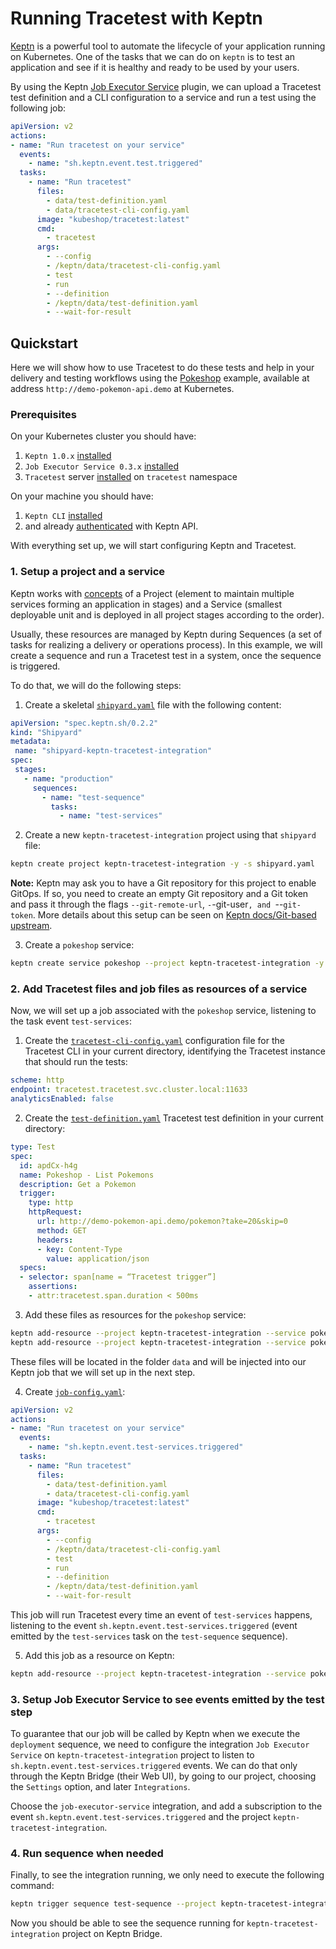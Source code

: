 # Running Tracetest with Keptn
 
[Keptn](https://keptn.sh/) is a powerful tool to automate the lifecycle of your application running on Kubernetes. One of the tasks that we can do on `keptn` is to test an application and see if it is healthy and ready to be used by your users.

By using the Keptn [Job Executor Service](https://github.com/keptn-contrib/job-executor-service) plugin, we can upload a Tracetest test definition and a CLI configuration to a service and run a test using the following job:

```yaml
apiVersion: v2
actions:
- name: "Run tracetest on your service"
  events:
    - name: "sh.keptn.event.test.triggered"
  tasks:
    - name: "Run tracetest"
      files:
        - data/test-definition.yaml
        - data/tracetest-cli-config.yaml
      image: "kubeshop/tracetest:latest"
      cmd:
        - tracetest
      args:
        - --config
        - /keptn/data/tracetest-cli-config.yaml
        - test
        - run
        - --definition
        - /keptn/data/test-definition.yaml
        - --wait-for-result

```

## Quickstart

Here we will show how to use Tracetest to do these tests and help in your delivery and testing workflows using the [Pokeshop](https://docs.tracetest.io/pokeshop/) example, available at address `http://demo-pokemon-api.demo` at Kubernetes.

### Prerequisites

On your Kubernetes cluster you should have:

1. `Keptn 1.0.x` [installed](https://keptn.sh/docs/1.0.x/install/)
2. `Job Executor Service 0.3.x` [installed](https://github.com/keptn-contrib/job-executor-service/blob/main/docs/INSTALL.md)
3. `Tracetest` server [installed](https://docs.tracetest.io/deployment/kubernetes) on `tracetest` namespace 

On your machine you should have:

1. `Keptn CLI` [installed](https://keptn.sh/docs/1.0.x/install/cli-install/)
2. and already [authenticated](https://keptn.sh/docs/1.0.x/install/authenticate-cli-bridge/) with Keptn API.

With everything set up, we will start configuring Keptn and Tracetest.

### 1. Setup a project and a service
 
Keptn works with [concepts](https://keptn.sh/docs/concepts/glossary/) of a Project (element to maintain multiple services forming an application in stages) and a Service (smallest deployable unit and is deployed in all project stages according to the order).

Usually, these resources are managed by Keptn during Sequences (a set of tasks for realizing a delivery or operations process). In this example, we will create a sequence and run a Tracetest test in a system, once the sequence is triggered.
 
To do that, we will do the following steps:

1. Create a skeletal [`shipyard.yaml`](./shipyard.yaml) file with the following content:
```yaml
apiVersion: "spec.keptn.sh/0.2.2"
kind: "Shipyard"
metadata:
 name: "shipyard-keptn-tracetest-integration"
spec:
 stages:
   - name: "production"
     sequences:
       - name: "test-sequence"
         tasks:
           - name: "test-services"
```

2. Create a new `keptn-tracetest-integration` project using that `shipyard` file:
```sh
keptn create project keptn-tracetest-integration -y -s shipyard.yaml
```
 
**Note:** Keptn may ask you to have a Git repository for this project to enable GitOps. If so, you need to create an empty Git repository and a Git token and pass it through the flags `--git-remote-url`, `-`-git-user`, and `--`git-token`. More details about this setup can be seen on [Keptn docs/Git-based upstream](https://keptn.sh/docs/1.0.x/manage/git_upstream).
 
3. Create a `pokeshop` service:
```sh
keptn create service pokeshop --project keptn-tracetest-integration -y
```
 
### 2. Add Tracetest files and job files as resources of a service
 
Now, we will set up a job associated with the `pokeshop` service, listening to the task event `test-services`:
 
1. Create the [`tracetest-cli-config.yaml`](./tracetest-cli-config.yaml) configuration file for the Tracetest CLI in your current directory, identifying the Tracetest instance that should run the tests:
```yaml
scheme: http
endpoint: tracetest.tracetest.svc.cluster.local:11633
analyticsEnabled: false
```

2. Create the [`test-definition.yaml`](./test-definition.yaml) Tracetest test definition in your current directory:
```yaml
type: Test
spec:
  id: apdCx-h4g
  name: Pokeshop - List Pokemons
  description: Get a Pokemon
  trigger:
    type: http
    httpRequest:
      url: http://demo-pokemon-api.demo/pokemon?take=20&skip=0
      method: GET
      headers:
      - key: Content-Type
        value: application/json
  specs:
  - selector: span[name = “Tracetest trigger”]
    assertions:
    - attr:tracetest.span.duration < 500ms
```
 
3. Add these files as resources for the `pokeshop` service:
```sh
keptn add-resource --project keptn-tracetest-integration --service pokeshop --stage production --resource test-definition.yaml --resourceUri data/test-definition.yaml
keptn add-resource --project keptn-tracetest-integration --service pokeshop --stage production --resource tracetest-cli-config.yaml --resourceUri data/tracetest-cli-config.yaml
```

These files will be located in the folder `data` and will be injected into our Keptn job that we will set up in the next step.

4. Create [`job-config.yaml`](./job-config.yaml):
```yaml
apiVersion: v2
actions:
- name: "Run tracetest on your service"
  events:
    - name: "sh.keptn.event.test-services.triggered"
  tasks:
    - name: "Run tracetest"
      files:
        - data/test-definition.yaml
        - data/tracetest-cli-config.yaml
      image: "kubeshop/tracetest:latest"
      cmd:
        - tracetest
      args:
        - --config
        - /keptn/data/tracetest-cli-config.yaml
        - test
        - run
        - --definition
        - /keptn/data/test-definition.yaml
        - --wait-for-result
```

This job will run Tracetest every time an event of `test-services` happens, listening to the event `sh.keptn.event.test-services.triggered` (event emitted by the `test-services` task on the `test-sequence` sequence).

5. Add this job as a resource on Keptn:
```sh
keptn add-resource --project keptn-tracetest-integration --service pokeshop --stage production --resource job-config.yaml --resourceUri job/config.yaml
```
 
### 3. Setup Job Executor Service to see events emitted by the test step
 
To guarantee that our job will be called by Keptn when we execute the `deployment` sequence, we need to configure the integration `Job Executor Service` on `keptn-tracetest-integration` project to listen to `sh.keptn.event.test-services.triggered` events. We can do that only through the Keptn Bridge (their Web UI), by going to our project, choosing the `Settings` option, and later `Integrations`.
 
Choose the `job-executor-service` integration, and add a subscription to the event `sh.keptn.event.test-services.triggered` and the project `keptn-tracetest-integration`.
 
### 4. Run sequence when needed
 
Finally, to see the integration running, we only need to execute the following command:
```sh
keptn trigger sequence test-sequence --project keptn-tracetest-integration --service pokeshop --stage production
```

Now you should be able to see the sequence running for `keptn-tracetest-integration` project on Keptn Bridge.
